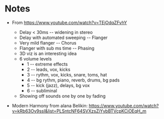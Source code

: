 # Notes

* From https://www.youtube.com/watch?v=TEjOdqZFvhY
    * Delay < 30ms -- widening in stereo
    * Delay with automated sweeping -- Flanger
    * Very mild flanger -- Chorus
    * Flanger with sub ms time -- Phasing
    * 3D viz is an interesting idea
    * 6 volume levels
        * 1 -- extreme effects
        * 2 -- leads, vox, kicks
        * 3 -- rythm, vox, kicks, snare, toms, hat
        * 4 -- bg rythm, piano, reverb, drums, bg pads
        * 5 -- kick (jazz), delays, bg vox
        * 6 -- subliminal
    * Showing off sounds one by one by fading

* Modern Harmony from alana Belikin: https://www.youtube.com/watch?v=kRb63Oy9ssI&list=PLSntcNF64SVXzsZiYybBTVcpKCiOEqH_m